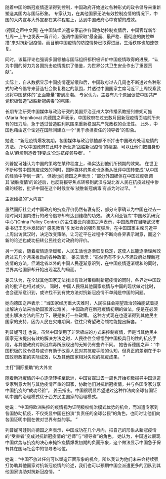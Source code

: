 随着中国的新冠疫情逐渐得到控制，中国政府开始透过各种形式的政令倡导来重新塑造其国内与国际形象。 专家认为，在其他国家无法有效控制疫情的情况下，中国的大内宣与大外宣都在某种程度上，达到中国政府心中寄望的成效。

(德国之声中文网) 在中国陆续派遣专家前往各国协助控制疫情后，中国官媒新华社周一上午也发表一篇评论，强调中国采取“最全面、最严格、最彻底的防控举措”来对抗新冠疫情，而目前中国疫情的防控情势已取得进展，生活秩序也加速恢复。

同时，该篇评论也强调多国领袖与国际组织都积极评价中国疫情取得的进展，“认为中国的努力为各国抗击疫情提供了借鉴，为世界公共卫生安全作出了重要贡献”。

实际上，自从数据显示中国疫情逐渐缓和后，中国政府过去几周也不断透过各种形式的政令倡导来营造社会恢复稳定的氛围，并透过中国国家主席习近平上周视察武汉将中国整体的“正面能量”带到高潮。 专家认为，主要有几个原因促使中国共产党积极营造“战胜新冠病毒”的氛围。

长期专注研究中国媒体与政治研究的美国乔治亚州大学传播系教授列普妮可娃 (Maria Repnikova) 向德国之声表示，中国政府在过去数月因新冠疫情面临前所未有的压力后，急于透过营造胜利氛围来重新稳固共产党政权的合法性。 此外，中国也藉由这个论述在国际间建立一个“勇于承担责任的领导者”的形象。

她说：“新冠疫情爆发初期，各国媒体与政治领袖都不断抨击中国政府处理疫情的方法。 所以中国政府在此时不断营造‘战胜新冠疫情’的氛围，可以让他们把自身形象从‘麻烦制造者’转变成‘全球抗疫领导者’。 ”

列普妮可娃认为中国的策略在某种程度上，确实达到他们所预期的效果。 在世卫不断称赞中国抗疫成效的同时，国际媒体的焦点也逐渐从批评中国转变成“从中国的经验中学到一课”。 但她也向德国之声表示：“部分外国媒体在中国过度强调其‘战胜疫情’的论述后，也反将报导焦点转移到武汉与湖北省人民在抗疫过程中惨痛的经验，批评中国在这个时候宣布‘战胜新冠病毒’有点为时过早。 ”

主张维稳的“大内宣”

虽然国际社会对中国政府的抗疫评价仍然有褒有贬，部分专家确认为中国在过去一段时间对国内进行的政令倡导却有达到维稳的功效。 澳大利亚智库“中国政策研究中心”(China Policy Centre) 的主任姜云向德国之声表示，中国政府在目睹武汉市委书记王忠林发起的“ 感恩教育”引发社会的强烈反弹后，在中国国家主席习近平上周出访武汉时，决定改变策略，让习近平在过程中不断向各界表示谢意，而这个新的论述也成功扭转公民社会对政府的评价。

另一方面，随着疫情逐渐缓和，人民生活也逐渐恢复稳定，这使人民能逐渐理解政府过去几个月来推动的各种政策。 姜云表示：“虽然仍有不少人不满政府处理新冠疫情的方法，但湖北省以外的中国人民逐渐意识到，在中国疫情逐渐缓和的同时，世界其他国家却开始出现混乱的局面。 ”

姜云认为，在全球其他国家无法找出有效对策抑制新冠疫情的同时，各界对中国政府的批评也相对减少。 同时，中国人民将其他国家疫情与中国的现状做对比时，也会逐渐意识到，或许找不到有效方法对抗新冠疫情不单纯是中国的问题。

她向德国之声表示：“当国家经历重大灾难时，人民往往会期望政治领袖能试着提出解决方法来协助国家渡过难关。 中国政府在新冠疫情初期的做法，便是在必须提出解决方法的压力下，硬是执行一些政策。 这种方式现在也逐渐得到其他民主国家的支持，因为人民在灾难期间，往往只寄望政治领袖能提出解套。 ”

列普妮可娃 也说，虽然中国使用了非常极端的方式来控制疫情，但是当其他民主国家无法提出有效的解决方法之时，人民往往会领悟到中国极具目的性的抗疫手段，与其他政府对新冠病毒所展现出的无知仍有些许不同。 她告诉德国之声：“中国积极的政令倡导或许有助于改善人民对其抗疫手段的认知，但真正的差别在于中国政府政策的实际成效，以及其他国家相对失败的抗疫成果。 ”

主打“国际援助”的大外宣

随着新冠疫情的中心逐渐转移至欧洲，中国官媒过去一周也开始积极报导中国派遣专家到意大利与其他疫情严重的国家，协助他们对抗新冠疫情，并与各国专家分享中国抗疫的“成功经验”。 姜云指出，中国很明显希望透过这种作法向全球各国证明中国的治理模式优于西方民主国家的治理模式。

她说：“中国将欧洲失控的疫情视为证明极权统治模式优势的机会，而派遣专家到各国协助抗疫，不仅突显中国在扮演“负责任的全球公民”的角色，也同时让他们向各国证明中国在做对世界有益的事。 ”

列普妮可娃则向德国之声表示，中国成功在几个月内，把自己的形象从新冠疫情的“受害者”变成对抗新冠疫情的“老师”与“领导者”的角色。 她认为，中国透过展现中国优势与抗疫的决心来掩饰疫情爆发初期的负面形象，这个做法显示中国急于保有其在国际社会中的领导者地位。

她说：“中国不放过任何可以塑造正面形象的机会，所以我认为他们未来会持续强打协助其他国家对抗新冠疫情的论述，我们也可以预期中国会派遣更多的团队到其他国家协助对抗新冠疫情。 ”


